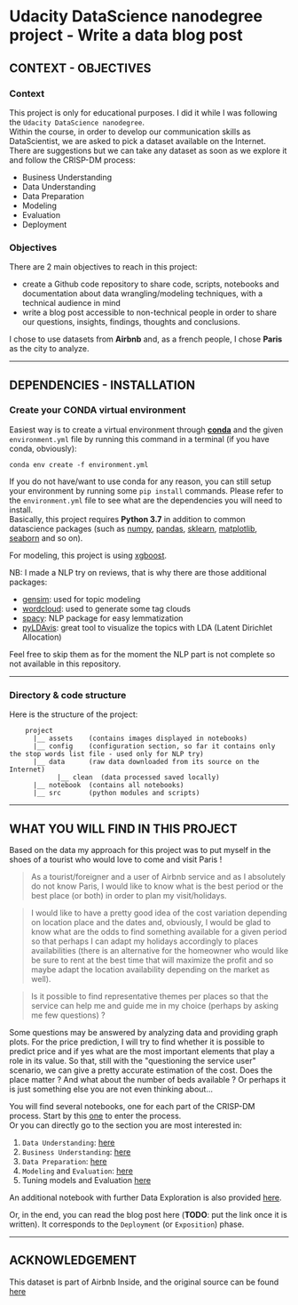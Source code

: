 # Udacity DataScience nanodegree project - Write a data blog post
## CONTEXT - OBJECTIVES
### Context
This project is only for educational purposes. I did it while I was following the `Udacity DataScience nanodegree`.  
Within the course, in order to develop our communication skills as DataScientist, we are asked to pick a dataset
available on the Internet. There are suggestions but we can take any dataset as soon as we explore it and follow the 
CRISP-DM process:
* Business Understanding
* Data Understanding
* Data Preparation
* Modeling
* Evaluation
* Deployment

### Objectives
There are 2 main objectives to reach in this project:
* create a Github code repository to share code, scripts, notebooks and documentation about data wrangling/modeling
 techniques, with a technical audience in mind
* write a blog post accessible to non-technical people in order to share our questions, insights, findings, thoughts
 and conclusions.

I chose to use datasets from **Airbnb** and, as a french people, I chose **Paris** as the city to analyze.

---
## DEPENDENCIES - INSTALLATION
### Create your CONDA virtual environment
Easiest way is to create a virtual environment through **[conda](https://docs.conda.io/en/latest/)**
and the given `environment.yml` file by running this command in a terminal (if you have conda, obviously):
```
conda env create -f environment.yml
```

If you do not have/want to use conda for any reason, you can still setup your environment by running some `pip install`
commands. Please refer to the `environment.yml` file to see what are the dependencies you will need to install.  
Basically, this project requires **Python 3.7** in addition to common datascience packages (such as 
[numpy](https://www.numpy.org/), [pandas](https://pandas.pydata.org/), 
[sklearn](https://scikit-learn.org/stable/), [matplotlib](https://matplotlib.org/), 
[seaborn](https://seaborn.pydata.org/) and so on).

For modeling, this project is using [xgboost](https://xgboost.readthedocs.io/en/latest/).  

NB: I made a NLP try on reviews, that is why there are those additional packages:
* [gensim](https://radimrehurek.com/gensim/): used for topic modeling
* [wordcloud](https://pypi.org/project/wordcloud/): used to generate some tag clouds
* [spacy](https://spacy.io/): NLP package for easy lemmatization
* [pyLDAvis](https://pyldavis.readthedocs.io/en/latest/): great tool to visualize the topics with LDA (Latent Dirichlet Allocation)

Feel free to skip them as for the moment the NLP part is not complete so not available in this repository.

---
### Directory & code structure
Here is the structure of the project:
```
    project
      |__ assets    (contains images displayed in notebooks)
      |__ config    (configuration section, so far it contains only the stop words list file - used only for NLP try)
      |__ data      (raw data downloaded from its source on the Internet)
            |__ clean  (data processed saved locally)
      |__ notebook  (contains all notebooks)
      |__ src       (python modules and scripts)
```

---
## WHAT YOU WILL FIND IN THIS PROJECT
Based on the data my approach for this project was to put myself in the shoes of a tourist who would love to come and visit Paris !

> As a tourist/foreigner and a user of Airbnb service and as I absolutely do not know Paris, I would like to know what is the best period or the best place (or both) in
order to plan my visit/holidays. 

> I would like to have a pretty good idea of the cost variation depending on location place and the dates and, obviously, I would be glad to know what are the odds to find something available for a given period so that perhaps I can adapt my holidays accordingly to places availabilities
(there is an alternative for the homeowner who would like be sure to rent at the best time that will maximize the profit and so maybe adapt the location availability depending on the market as well).

> Is it possible to find representative themes per places so that the service can help me and guide me in my choice (perhaps by asking me few questions) ?

Some questions may be answered by analyzing data and providing graph plots. For the price prediction, I will try to find whether it is possible to predict price and if yes what are the most
important elements that play a role in its value. So that, still with the "questioning the service user" scenario, we can give a pretty accurate estimation of the cost.
Does the place matter ? And what about the number of beds available ? Or perhaps it is just something else you are not even thinking about...

You will find several notebooks, one for each part of the CRISP-DM process. Start by this [one](notebook/0_Introduction.ipynb)
to enter the process.  
Or you can directly go to the section you are most interested in:
1. `Data Understanding`: [here](notebook/1_Data_Understanding.ipynb)
2. `Business Understanding`: [here](notebook/2_Business_Understanding.ipynb)
3. `Data Preparation`: [here](notebook/3_Data_Preparation.ipynb)
4. `Modeling` and `Evaluation`: [here](notebook/4_Modeling.ipynb)
5. Tuning models and Evaluation [here](notebook/4b_Modeling_Tuning_xgboost.ipynb)

An additional notebook with further Data Exploration is also provided [here](notebook/APPENDIX_Bonus_Exploratory_Data.ipynb).

Or, in the end, you can read the blog post here (**TODO**: put the link once it is written). It corresponds to the `Deployment` (or `Exposition`) phase.

---
## ACKNOWLEDGEMENT
This dataset is part of Airbnb Inside, and the original source can be found [here](http://insideairbnb.com/get-the-data.html)
